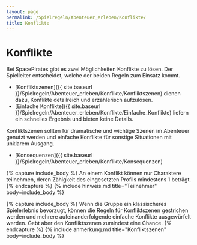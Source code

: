 ```yaml
---
layout: page
permalink: /Spielregeln/Abenteuer_erleben/Konflikte/
title: Konflikte
---
```


# Konflikte

Bei SpacePirates gibt es zwei Möglichkeiten Konflikte zu lösen. Der Spielleiter entscheidet, welche der beiden Regeln zum Einsatz kommt.

- [Konfliktszenen]({{ site.baseurl }}/Spielregeln/Abenteuer_erleben/Konflikte/Konfliktszenen) dienen dazu, Konflikte detailreich und erzählerisch aufzulösen.
- [Einfache Konflikte]({{ site.baseurl }}/Spielregeln/Abenteuer_erleben/Konflikte/Einfache_Konflikte) liefern ein schnelles Ergebnis und bieten keine Details.

Konfliktszenen sollten für dramatische und wichtige Szenen im Abenteuer genutzt werden und einfache Konflikte für sonstige Situationen mit unklarem Ausgang.

- [Konsequenzen]({{ site.baseurl }}/Spielregeln/Abenteuer_erleben/Konflikte/Konsequenzen)

{% capture include_body %}
An einem Konflikt können nur Charaktere teilnehmen, deren Zähigkeit des eingesetzten Profils mindestens 1 beträgt.
{% endcapture %}
{% include hinweis.md title="Teilnehmer" body=include_body %}

{% capture include_body %}
Wenn die Gruppe ein klassischeres Spielerlebnis bevorzugt, können die Regeln für Konfliktszenen gestrichen werden und mehrere aufeinanderfolgende einfache Konflikte ausgewürfelt werden. Gebt aber den Konfliktszenen zumindest eine Chance.
{% endcapture %}
{% include anmerkung.md title="Konfliktszenen" body=include_body %}
